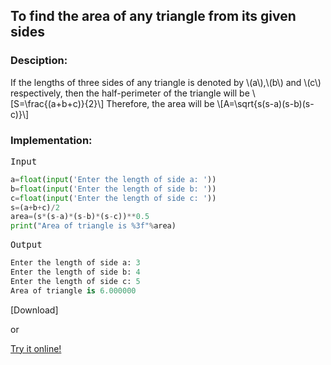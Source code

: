 <script type="text/javascript" src="https://cdnjs.cloudflare.com/ajax/libs/mathjax/2.7.0/MathJax.js?config=TeX-AMS_CHTML"></script>


## To find the area of any triangle from its given sides


### Desciption:

If the lengths of three sides of any triangle is denoted by \\(a\\),\\(b\\) and \\(c\\) respectively, then the half-perimeter of the triangle will be
\\[S=\frac{(a+b+c)}{2}\\]
Therefore, the area will be
\\[A=\sqrt{s(s-a)(s-b)(s-c)}\\]


### Implementation:

<kbd>Input</kbd>

```python
a=float(input('Enter the length of side a: '))
b=float(input('Enter the length of side b: '))
c=float(input('Enter the length of side c: '))
s=(a+b+c)/2
area=(s*(s-a)*(s-b)*(s-c))**0.5
print("Area of triangle is %3f"%area)
```

<kbd>Output</kbd>

```python
Enter the length of side a: 3
Enter the length of side b: 4
Enter the length of side c: 5
Area of triangle is 6.000000
```


[Download]

or

[Try it online!](https://tio.run/##jcxNDoMgEIbhPaeYmBgZTH9SddOERRc9yEBBSQwamC56elrrBdy8q@f71g9PS@xKIe3nhViGuL5ZNs/ILgFPDmYXR55g8ZDDywHdoUEU5iA3O7cHud151pJa01q83AQlR1pmJfOJcKv51yIqdT0PYk0hsqweP7bdcAoUx9lByFB3vqq3PZbSiV4MXw "Python 3 – Try It Online")
